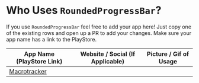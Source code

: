 # Who Uses `RoundedProgressBar`?

If you use `RoundedProgressBar` feel free to add your app here! Just copy one of the existing rows and open up a PR to add your changes. Make sure your app name has a link to the PlayStore. 

| App Name (PlayStore Link) | Website / Social (If Applicable) | Picture / Gif of Usage |
|---|---|---|
| [Macrotracker](https://www.mackhartley.com) | | |
